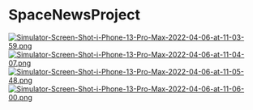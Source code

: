 # SpaceNewsProject
[![Simulator-Screen-Shot-i-Phone-13-Pro-Max-2022-04-06-at-11-03-59.png](https://i.postimg.cc/wTYLrQrC/Simulator-Screen-Shot-i-Phone-13-Pro-Max-2022-04-06-at-11-03-59.png)](https://postimg.cc/5jpXYLbg)
[![Simulator-Screen-Shot-i-Phone-13-Pro-Max-2022-04-06-at-11-04-07.png](https://i.postimg.cc/L6JwyRrC/Simulator-Screen-Shot-i-Phone-13-Pro-Max-2022-04-06-at-11-04-07.png)](https://postimg.cc/Mv89HkZV)
[![Simulator-Screen-Shot-i-Phone-13-Pro-Max-2022-04-06-at-11-05-48.png](https://i.postimg.cc/wBgWddGd/Simulator-Screen-Shot-i-Phone-13-Pro-Max-2022-04-06-at-11-05-48.png)](https://postimg.cc/jD36zBT8)
[![Simulator-Screen-Shot-i-Phone-13-Pro-Max-2022-04-06-at-11-06-00.png](https://i.postimg.cc/FHgMSGtN/Simulator-Screen-Shot-i-Phone-13-Pro-Max-2022-04-06-at-11-06-00.png)](https://postimg.cc/CR5rTGLQ)

